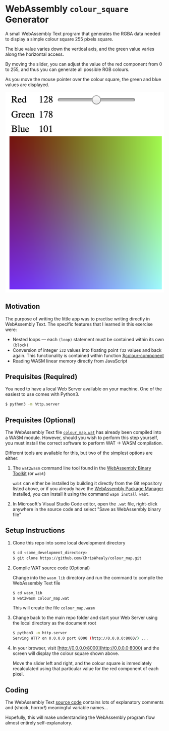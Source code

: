 # WebAssembly `colour_square` Generator

A small WebAssembly Text program that generates the RGBA data needed to display a simple colour square 255 pixels square.

The blue value varies down the vertical axis, and the green value varies along the horizontal access.

By moving the slider, you can adjust the value of the red component from 0 to 255, and thus you can generate all possible RGB colours.

As you move the mouse pointer over the colour square, the green and blue values are displayed.

![Screenshot](./Screenshot.png)

## Motivation

The purpose of writing the little app was to practise writing directly in WebAssembly Text.  The specific features that I learned in this exercise were:

* Nested loops &mdash; each `(loop)` statement must be contained within its own `(block)`
* Conversion of integer `i32` values into floating point `f32` values and back again.  This functionality is contained within function [$colour-component](https://github.com/ChrisWhealy/colour_map/blob/master/wasm_lib/colour_map.wat#L14)
* Reading WASM linear memory directly from JavaScript

## Prequisites (Required)

You need to have a local Web Server available on your machine.  One of the easiest to use comes with Python3.

```bash
$ python3 -m http.server
```


## Prequisites (Optional)

The WebAssembly Text file [`colour_map.wat`](./wasm_lib/colour_map.wat) has already been compiled into a WASM module.  However, should you wish to perform this step yourself, you must install the correct software to perform WAT -> WASM compilation.

Different tools are available for this, but two of the simplest options are either:

1. The `wat2wasm` command line tool found in the [WebAssembly Binary Toolkit](https://github.com/WebAssembly/wabt) (or `wabt`)

    `wabt` can either be installed by building it directly from the Git repository listed above, or if you already have the [WebAssembly Package Manager](https://wapm.io/package/wabt) installed, you can install it using the command `wapm install wabt`.

1. In Microsoft's Visual Studio Code editor, open the `.wat` file, right-click anywhere in the source code and select "Save as WebAssembly binary file"

## Setup Instructions

1. Clone this repo into some local development directory

    ```bash
    $ cd <some_development_directory>
    $ git clone https://github.com/ChrisWhealy/colour_map.git
    ```

1. Compile WAT source code (Optional)

    Change into the `wasm_lib` directory and run the command to compile the WebAssembly Text file

    ```bash
    $ cd wasm_lib
    $ wat2wasm colour_map.wat
    ```

    This will create the file `colour_map.wasm`

1. Change back to the main repo folder and start your Web Server using the local directory as the document root

    ```bash
    $ python3 -m http.server
    Serving HTTP on 0.0.0.0 port 8000 (http://0.0.0.0:8000/) ...
    ```

1. In your browser, visit [http://0.0.0.0:8000](http://0.0.0.0:8000) and the screen will display the colour square shown above.

    Move the slider left and right, and the colour square is immediately recalculated using that particular value for the red component of each pixel.

## Coding

The WebAssembly Text [source code](./wasm_lib/colour_map.wat) contains lots of explanatory comments and (shock, horror!) meaningful variable names...

Hopefully, this will make understanding the WebAssembly program flow almost entirely self-explanatory.

